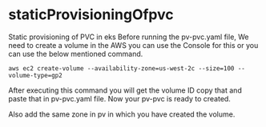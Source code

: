 # staticProvisioningOfpvc
Static provisioning of PVC in eks
Before running the pv-pvc.yaml file, We need to create a volume in the AWS you can use the Console for this or you can use the below mentioned command.

`aws ec2 create-volume --availability-zone=us-west-2c --size=100 --volume-type=gp2`

After executing this command you will get the volume ID copy that and paste that in pv-pvc.yaml file. Now your pv-pvc is ready to created.

Also add the same zone in pv in which you have created the volume.
